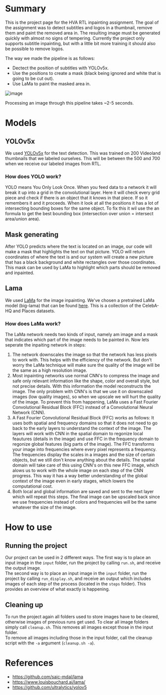 # Summary
This is the project page for the HVA RTL inpainting assignment. The goal of the assignment was to detect subtitles and logos in a thumbnail, remove them and paint the removed area in. The resulting image must be generated quickly with almost no signs of tempering. Currently the project only supports subtitle inpainting, but with a little bit more training it should also be possible to remove logos.

The way we made the pipeline is as follows:
- Dectect the position of subtitles with YOLOv5x.
- Use the positions to create a mask (black being ignored and white that is going to be cut out).
- Use LaMa to paint the masked area in.

![image](https://user-images.githubusercontent.com/39794751/171628172-a8de46ff-2e0b-4f8e-b55a-39c4bf22460e.png)

Processing an image through this pipeline takes ~2-5 seconds. 

# Models

## YOLOv5x
We used [YOLOv5x](https://github.com/ultralytics/yolov5) for the text detection. This was trained on 200 Videoland thumbnails that we labeled ourselves. This will be between the 500 and 700 when we receive our labeled images from RTL.

### How does YOLO work?
YOLO means You Only Look Once. When you feed data to a network it will break it up into a grid in the convolutional layer. Here it will check every grid piece and check if there is an object that it knows in that piece. If so it remembers it and it proceeds. When it look at all the positions it has a lot of intersecting bounding boxes for the same object. To fix this it wil use the an formula to get the best bounding box (intersection over union = intersect area/union area).

## Mask generating
After YOLO predicts where the text is located on an image, our code will make a mask that highlights the text on that picture. YOLO will return coordinates of where the text is and our system will create a new picture that has a black background and white rectangles over those coordinates. This mask can be used by LaMa to highlight which parts should be removed and inpainted. 

## Lama
We used [LaMa](https://github.com/saic-mdal/lama) for the image inpainting. We've chosen a pretrained LaMa model (big-lama) that can be found [here](https://disk.yandex.ru/d/EgqaSnLohjuzAg). This is a collection of the CelebA-HQ and Places datasets.

### How does LaMa work?
The LaMa network needs two kinds of input, namely am image and a mask that indicates which part of the image needs to be painted in. Now lets seperate the inpaiting network in steps:
1. The network downscales the image so that the network has less pixels to work with. This helps with the efficiency of the network. But don't worry the LaMa technique will make sure the quality of the image will be the same as a high resolution image.
2. Most inpainting networks use normal CNN's to compress the image and safe only relevant information like the shape, color and overall style, but not precise details. With this information the model reconstructs the image. The only problem with CNN's is that we use it on downscaled images (low quality images), so when we upscale we will hurt the quality of the image. To prevent this from happening, LaMa uses a Fast Fourier Convolutional Residual Block (FFC) instead of a Convolutional Neural Network (CNN).
3. A Fast Fourier Convolutional Residual Block (FFC) works as follows: It uses both spatial and frequency domains so that it does not need to go back to the early layers to understand the context of the image. The layers will work with CNN in the spatial domain to regonize local feautures (details in the image) and use FFC in the frequency domain to regonize global features (big parts of the image). The FFC transforms your image into frequencies where every pixel represents a frequency. The frequencies display the scales in a images and the size of certain objects, but we still don't know anything about the details. The spatial domain will take care of this using CNN's on this new FFC image, which alows us to work with the whole image on each step of the CNN progress. This way it has a way better understanding of the global context of the image even in early stages, which lowers the computational cost. 
4. Both local and global information are saved and sent to the next layer which will repeat this steps. The final image can be upscaled back since we use frequencies instead of colors and frequencies will be the same whatever the size of the image.

# How to use
## Running the project
Our project can be used in 2 different ways. The first way is to place an input image in the `input` folder, run the project by calling `run.sh`, and receive the output image.  
The second way is to place an input image in the `input` folder, run the project by calling `run_display.sh`, and receive an output which includes images of each step of the process (located in the `steps` folder). This provides an overview of what exactly is happening.

## Cleaning up
To run the project again all folders used to store images have to be cleared, otherwise images of previous runs get used. To clear all image folders simply call `cleanup.sh`. This removes all images except those in the input folder.  
To remove all images including those in the input folder, call the cleanup script with the `-a` argument (`cleanup.sh -a`).

# References

- https://github.com/saic-mdal/lama
- https://www.louisbouchard.ai/lama/
- https://github.com/ultralytics/yolov5
